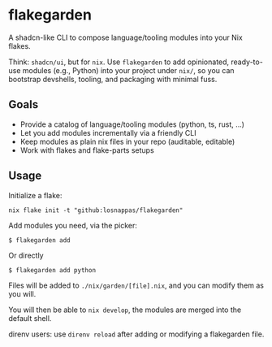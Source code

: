 # flakegarden

A shadcn-like CLI to compose language/tooling modules into your Nix flakes.

Think: `shadcn/ui`, but for `nix`. Use `flakegarden` to add opinionated, ready-to-use modules (e.g., Python) into your project under `nix/`, so you can bootstrap devshells, tooling, and packaging with minimal fuss.

## Goals

- Provide a catalog of language/tooling modules (python, ts, rust, …)
- Let you add modules incrementally via a friendly CLI
- Keep modules as plain nix files in your repo (auditable, editable)
- Work with flakes and flake-parts setups

## Usage

Initialize a flake:

`nix flake init -t "github:losnappas/flakegarden"`

Add modules you need, via the picker:

`$ flakegarden add`

Or directly

`$ flakegarden add python`

Files will be added to `./nix/garden/[file].nix`, and you can modify them as you will.

You will then be able to `nix develop`, the modules are merged into the default shell.

direnv users: use `direnv reload` after adding or modifying a flakegarden file.
